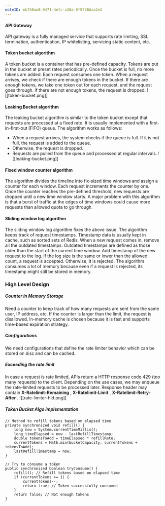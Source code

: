 ```yaml
---
noteID: eb750ae8-0471-4efc-a30a-0f9738daa2e3
---
```

#### API Gateway
API gateway is a fully managed service that supports rate limiting, SSL termination, authentication, IP whitelisting, servicing static content, etc.


#### Token bucket algorithm
A token bucket is a container that has pre-defined capacity. Tokens are put in the bucket at preset rates periodically. Once the bucket is full, no more tokens are added. Each request consumes one token. When a request arrives, we check if there are enough tokens in the bucket. If there are enough tokens, we take one token out for each request, and the request goes through. If there are not enough tokens, the request is dropped.
![[token-bucket.png]]
#### Leaking Bucket algorithm
The leaking bucket algorithm is similar to the token bucket except that requests are processed at a fixed rate. It is usually implemented with a first-in-first-out (FIFO) queue. The algorithm works as follows:
- When a request arrives, the system checks if the queue is full. If it is not full, the request is added to the queue.
- Otherwise, the request is dropped.  
- Requests are pulled from the queue and processed at regular intervals.
![[leaking-bucket.png]]
#### Fixed window counter algorithm
The algorithm divides the timeline into fix-sized time windows and assign a counter for each window. Each request increments the counter by one. Once the counter reaches the pre-defined threshold, new requests are dropped until a new time window starts. A major problem with this algorithm is that a burst of traffic at the edges of time windows could cause more requests than allowed quota to go through.

#### Sliding window log algorithm
The sliding window log algorithm fixes the above issue. The algorithm keeps track of request timestamps. Timestamp data is usually kept in cache, such as sorted sets of Redis. When a new request comes in, remove all the outdated timestamps. Outdated timestamps are defined as those older than the start of the current time window. Add timestamp of the new request to the log. If the log size is the same or lower than the allowed count, a request is accepted. Otherwise, it is rejected.
The algorithm consumes a lot of memory because even if a request is rejected, its timestamp might still be stored in memory.

### High Level Design

##### Counter In Memory Storage
 Need a counter to keep track of how many requests are sent from the same user, IP address, etc. If the counter is larger than the limit, the request is disallowed. In-memory cache is chosen because it is fast and supports time-based expiration strategy.
##### Configurations
We need configurations that define the rate limiter behavior which can be stored on disc and can be cached.
##### Exceeding the rate limit
In case a request is rate limited, APIs return a HTTP response code 429 (too many requests) to the client. Depending on the use cases, we may enqueue the rate-limited requests to be processed later. Response header may contain **X-Ratelimit-Remaining** , **X-Ratelimit-Limit** , **X-Ratelimit-Retry-After** .
![[rate-limiter-hld.png]]
##### Token Bucket Algo implementation
```
// Method to refill tokens based on elapsed time
private synchronized void refill() {
	long now = System.currentTimeMillis();
	long timeElapsed = now - lastRefillTimestamp;
	double tokensToAdd = timeElapsed * refillRate;
	currentTokens = Math.min(bucketCapacity, currentTokens + tokensToAdd);
	lastRefillTimestamp = now;
}

// Try to consume a token
public synchronized boolean tryConsume() {
	refill(); // Refill tokens based on elapsed time
	if (currentTokens >= 1) {
		currentTokens--;
		return true; // Token successfully consumed
	}
	return false; // Not enough tokens
}
```